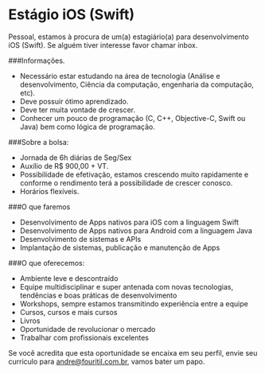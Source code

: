 # Estágio iOS (Swift)


Pessoal, estamos à procura de um(a) estagiário(a) para desenvolvimento iOS (Swift). Se alguém tiver interesse favor chamar inbox.

###Informações.

 * Necessário estar estudando na área de tecnologia (Análise e desenvolvimento, Ciência da computação, engenharia da computação, etc).
 * Deve possuir ótimo aprendizado.
 * Deve ter muita vontade de crescer.
 * Conhecer um pouco de programação (C, C++, Objective-C, Swift ou Java) bem como lógica de programação.


###Sobre a bolsa:

 * Jornada de 6h diárias de Seg/Sex
 * Auxílio de R$ 900,00 + VT. 
 * Possibilidade de efetivação, estamos crescendo muito rapidamente e conforme o rendimento terá a possibilidade de crescer conosco.
 * Horários flexíveis.


###O que faremos

 * Desenvolvimento de Apps nativos para iOS com a linguagem Swift
 * Desenvolvimento de Apps nativos para Android com a linguagem Java
 * Desenvolvimento de sistemas e APIs
 * Implantação de sistemas, publicação e manutenção de Apps

###O que oferecemos:

+ Ambiente leve e descontraído
+ Equipe multidisciplinar e super antenada com novas tecnologias, tendências e boas práticas de desenvolvimento
+ Workshops, sempre estamos transmitindo experiência entre a equipe
+ Cursos, cursos e mais cursos
+ Livros
+ Oportunidade de revolucionar o mercado
+ Trabalhar com profissionais excelentes


Se você acredita que esta oportunidade se encaixa em seu perfil, envie seu curriculo para andre@fouritil.com.br, vamos bater um papo.


